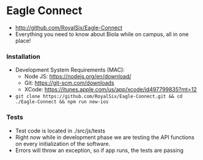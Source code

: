 # Eagle Connect
  - http://github.com/RoyalSix/Eagle-Connect
  - Everything you need to know about Biola while on campus, all in one place!

### Installation
- Development System Requirements (MAC):
    - Node JS: https://nodejs.org/en/download/
    - Git: https://git-scm.com/downloads
    - XCode: https://itunes.apple.com/us/app/xcode/id497799835?mt=12
- `git clone https://github.com/RoyalSix/Eagle-Connect.git && cd ./Eagle-Connect && npm run new-ios`

### Tests
- Test code is located in ./src/js/tests
- Right now while in development phase we are testing the API functions on every initialization of the software.
- Errors will throw an exception, so if app runs, the tests are passing
